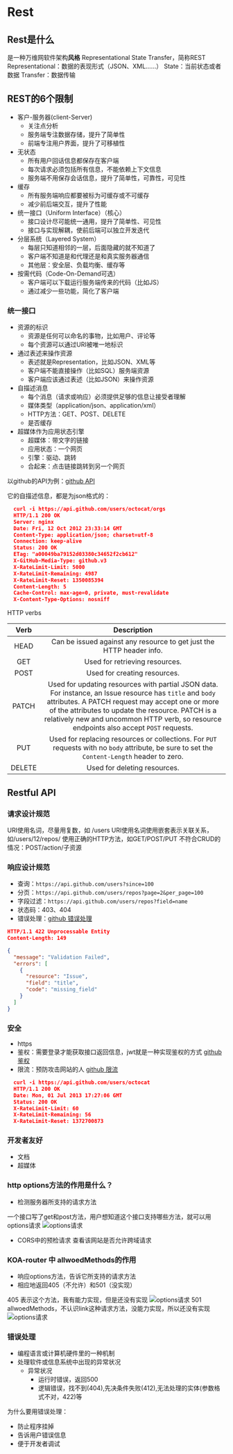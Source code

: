 # Rest

## Rest是什么

是一种万维网软件架构**风格**
Representational State Transfer，简称REST
Representational：数据的表现形式（JSON、XML……）
State：当前状态或者数据
Transfer：数据传输

## REST的6个限制

- 客户-服务器(client-Server)
  - 关注点分析
  - 服务端专注数据存储，提升了简单性
  - 前端专注用户界面，提升了可移植性
- 无状态
  - 所有用户回话信息都保存在客户端
  - 每次请求必须包括所有信息，不能依赖上下文信息
  - 服务端不用保存会话信息，提升了简单性，可靠性，可见性
- 缓存
  - 所有服务端响应都要被标为可缓存或不可缓存
  - 减少前后端交互，提升了性能
- 统一接口（Uniform Interface）（核心）
  - 接口设计尽可能统一通用，提升了简单性、可见性
  - 接口与实现解耦，使前后端可以独立开发迭代
- 分层系统（Layered System）
  - 每层只知道相邻的一层，后面隐藏的就不知道了
  - 客户端不知道是和代理还是和真实服务器通信
  - 其他层：安全层、负载均衡、缓存等
- 按需代码（Code-On-Demand可选）
  - 客户端可以下载运行服务端传来的代码（比如JS）
  - 通过减少一些功能，简化了客户端

### 统一接口

- 资源的标识
  - 资源是任何可以命名的事物，比如用户、评论等
  - 每个资源可以通过URI被唯一地标识
- 通过表述来操作资源
  - 表述就是Representation，比如JSON、XML等
  - 客户端不能直接操作（比如SQL）服务端资源
  - 客户端应该通过表述（比如JSON）来操作资源
- 自描述消息
  - 每个消息（请求或响应）必须提供足够的信息让接受者理解
  - 媒体类型（application/json、application/xml）
  - HTTP方法：GET、POST、DELETE
  - 是否缓存
- 超媒体作为应用状态引擎
  - 超媒体：带文字的链接
  - 应用状态：一个网页
  - 引擎：驱动、跳转
  - 合起来：点击链接跳转到另一个网页

以github的API为例：[github API](https://developer.github.com/v3/#schema)

它的自描述信息，都是为json格式的：

```json
  curl -i https://api.github.com/users/octocat/orgs
  HTTP/1.1 200 OK
  Server: nginx
  Date: Fri, 12 Oct 2012 23:33:14 GMT
  Content-Type: application/json; charset=utf-8
  Connection: keep-alive
  Status: 200 OK
  ETag: "a00049ba79152d03380c34652f2cb612"
  X-GitHub-Media-Type: github.v3
  X-RateLimit-Limit: 5000
  X-RateLimit-Remaining: 4987
  X-RateLimit-Reset: 1350085394
  Content-Length: 5
  Cache-Control: max-age=0, private, must-revalidate
  X-Content-Type-Options: nosniff
```

HTTP verbs

|  Verb  |                                                                                                                                                 Description                                                                                                                                                  |
| :----: | :----------------------------------------------------------------------------------------------------------------------------------------------------------------------------------------------------------------------------------------------------------------------------------------------------------: |
|  HEAD  |                                                                                                                     Can be issued against any resource to get just the HTTP header info.                                                                                                                     |
|  GET   |                                                                                                                                        Used for retrieving resources.                                                                                                                                        |
|  POST  |                                                                                                                                         Used for creating resources.                                                                                                                                         |
| PATCH  | Used for updating resources with partial JSON data. For instance, an Issue resource has `title` and `body` attributes. A PATCH request may accept one or more of the attributes to update the resource. PATCH is a relatively new and uncommon HTTP verb, so resource endpoints also accept `POST` requests. |
|  PUT   |                                                                                Used for replacing resources or collections. For `PUT` requests with no `body` attribute, be sure to set the `Content-Length` header to zero.                                                                                 |
| DELETE |                                                                                                                                         Used for deleting resources.                                                                                                                                         |

## Restful API

### 请求设计规范

URI使用名词，尽量用复数，如 /users
URI使用名词使用嵌套表示关联关系，如/users/12/repos/
使用正确的HTTP方法，如GET/POST/PUT
不符合CRUD的情况：POST/action/子资源

### 响应设计规范

- 查询：`https://api.github.com/users?since=100`
- 分页：`https://api.github.com/users/repos?page=2&per_page=100`
- 字段过滤：`https://api.github.com/users/repos?field=name`
- 状态码：403、404
- 错误处理：[github 错误处理](`https://developer.github.com/v3/#client-errors`)

```json
HTTP/1.1 422 Unprocessable Entity
Content-Length: 149

{
  "message": "Validation Failed",
  "errors": [
    {
      "resource": "Issue",
      "field": "title",
      "code": "missing_field"
    }
  ]
}
```

### 安全

- https
- 鉴权：需要登录才能获取接口返回信息，jwt就是一种实现鉴权的方式  [github 鉴权](`https://developer.github.com/v3/#authentication`)
- 限流：预防攻击网站的人 [github 限流](`https://developer.github.com/v3/#rate-limiting`)

```json
  curl -i https://api.github.com/users/octocat
  HTTP/1.1 200 OK
  Date: Mon, 01 Jul 2013 17:27:06 GMT
  Status: 200 OK
  X-RateLimit-Limit: 60
  X-RateLimit-Remaining: 56
  X-RateLimit-Reset: 1372700873
```

### 开发者友好

- 文档
- 超媒体

### http options方法的作用是什么？

- 检测服务器所支持的请求方法

一个接口写了get和post方法，用户想知道这个接口支持哪些方法，就可以用options请求
![options请求](./images/options.png)

- CORS中的预检请求
  查看该网站是否允许跨域请求

### KOA-router 中 allwoedMethods的作用

- 响应options方法，告诉它所支持的请求方法
- 相应地返回405（不允许）和501（没实现）

405 表示这个方法，我有能力实现，但是还没有实现
![options请求](./images/405.png)
501 allwoedMethods，不认识link这种请求方法，没能力实现，所以还没有实现
![options请求](./images/501.png)

### 错误处理

- 编程语言或计算机硬件里的一种机制
- 处理软件或信息系统中出现的异常状况
  - 异常状况
    - 运行时错误，返回500
    - 逻辑错误，找不到(404),先决条件失败(412),无法处理的实体(参数格式不对，422)等
  
为什么要用错误处理：

- 防止程序挂掉
- 告诉用户错误信息
- 便于开发者调试

